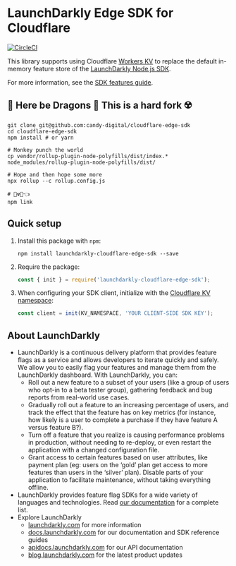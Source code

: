 # LaunchDarkly Edge SDK for Cloudflare

[![CircleCI](https://circleci.com/gh/launchdarkly/cloudflare-edge-sdk.svg?style=svg)](https://circleci.com/gh/launchdarkly/cloudflare-edge-sdk)

This library supports using Cloudflare [Workers KV](https://developers.cloudflare.com/workers/learning/how-kv-works) to replace the default in-memory feature store of the [LaunchDarkly Node.js SDK](https://github.com/launchdarkly/node-server-sdk).

For more information, see the [SDK features guide](https://docs.launchdarkly.com/sdk/features/storing-data).

## 👋 Here be Dragons 🐉 This is a hard fork ☢️

```
git clone git@github.com:candy-digital/cloudflare-edge-sdk
cd cloudflare-edge-sdk
npm install # or yarn

# Monkey punch the world
cp vendor/rollup-plugin-node-polyfills/dist/index.* node_modules/rollup-plugin-node-polyfills/dist/  

# Hope and then hope some more
npx rollup --c rollup.config.js

# 🚀☢️🐉👈
npm link
```

## Quick setup

1. Install this package with `npm`:
   ```
   npm install launchdarkly-cloudflare-edge-sdk --save
   ```

2. Require the package:
   ```javascript
   const { init } = require('launchdarkly-cloudflare-edge-sdk');
    ```

3. When configuring your SDK client, initialize with the [Cloudflare KV namespace](https://developers.cloudflare.com/workers/runtime-apis/kv#kv-bindings):
   ```javascript
   const client = init(KV_NAMESPACE, 'YOUR CLIENT-SIDE SDK KEY');
   ```

## About LaunchDarkly

* LaunchDarkly is a continuous delivery platform that provides feature flags as a service and allows developers to iterate quickly and safely. We allow you to easily flag your features and manage them from the LaunchDarkly dashboard.  With LaunchDarkly, you can:
    * Roll out a new feature to a subset of your users (like a group of users who opt-in to a beta tester group), gathering feedback and bug reports from real-world use cases.
    * Gradually roll out a feature to an increasing percentage of users, and track the effect that the feature has on key metrics (for instance, how likely is a user to complete a purchase if they have feature A versus feature B?).
    * Turn off a feature that you realize is causing performance problems in production, without needing to re-deploy, or even restart the application with a changed configuration file.
    * Grant access to certain features based on user attributes, like payment plan (eg: users on the ‘gold’ plan get access to more features than users in the ‘silver’ plan). Disable parts of your application to facilitate maintenance, without taking everything offline.
* LaunchDarkly provides feature flag SDKs for a wide variety of languages and technologies. Read [our documentation](https://docs.launchdarkly.com/sdk) for a complete list.
* Explore LaunchDarkly
    * [launchdarkly.com](https://www.launchdarkly.com/ "LaunchDarkly Main Website") for more information
    * [docs.launchdarkly.com](https://docs.launchdarkly.com/  "LaunchDarkly Documentation") for our documentation and SDK reference guides
    * [apidocs.launchdarkly.com](https://apidocs.launchdarkly.com/  "LaunchDarkly API Documentation") for our API documentation
    * [blog.launchdarkly.com](https://blog.launchdarkly.com/  "LaunchDarkly Blog Documentation") for the latest product updates
